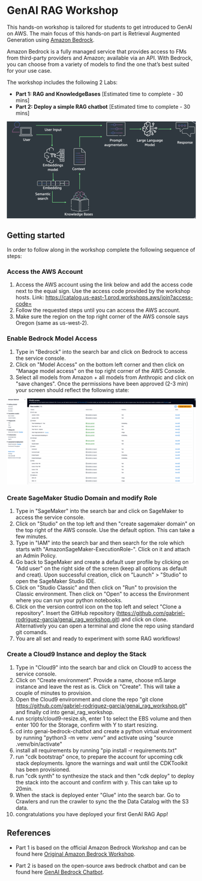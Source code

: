 # GenAI RAG Workshop

This hands-on workshop is tailored for students to get introduced to GenAI on AWS. The main focus of this hands-on part is Retrieval Augmented Generation using [Amazon Bedrock](https://aws.amazon.com/bedrock/).

Amazon Bedrock is a fully managed service that provides access to FMs from third-party providers and Amazon; available via an API. With Bedrock, you can choose from a variety of models to find the one that’s best suited for your use case.

The workshop includes the following 2 Labs:

- **Part 1: RAG and KnowledgeBases** \[Estimated time to complete - 30 mins\]
- **Part 2: Deploy a simple RAG chatbot** \[Estimated time to complete - 30 mins\]

<div align="center">

![imgs/11-overview](imgs/general-rag-pattern.png)

</div>

## Getting started

In order to follow along in the workshop complete the following sequence of steps:

### Access the AWS Account
1. Access the AWS account using the link below and add the access code next to the equal sign. Use the access code provided by the workshop hosts.
   Link: https://catalog.us-east-1.prod.workshops.aws/join?access-code=
2. Follow the requested steps until you can access the AWS account.
3. Make sure the region on the top right corner of the AWS console says Oregon (same as us-west-2).

### Enable Bedrock Model Access
1. Type in "Bedrock" into the search bar and click on Bedrock to access the service console.
2. Click on "Model Access" on the bottom left corner and then click on "Manage model access" on the top right corner of the AWS Console.
3. Select all models from Amazon + all models from Anthropic and click on "save changes". Once the permissions have been approved (2-3 min) your screen should reflect the following state:

<div align="center">

![imgs/bedrock-enaled-models](imgs/bedrock-enabled-models.png)

</div>

### Create SageMaker Studio Domain and modify Role
1. Type in "SageMaker" into the search bar and click on SageMaker to access the service console.
2. Click on "Studio" on the top left and then "create sagemaker domain" on the top right of the AWS console. Use the default option. This can take a few minutes.
3. Type in "IAM" into the search bar and then search for the role which starts with "AmazonSageMaker-ExecutionRole-". Click on it and attach an Admin Policy.
4. Go back to SageMaker and create a default user profile by clicking on "Add user" on the right side of the screen (keep all options as default and creat). Upon successful creation, click on "Launch" > "Studio" to open the SageMaker Studio IDE.
5. Click on "Studio Classic" and then click on "Run" to provision the Classic environment. Then click on "Open" to access the Environment where you can run your python notebooks.
6. Click on the version control icon on the top left and select "Clone a repository". Insert the GitHub repository (https://github.com/gabriel-rodriguez-garcia/genai_rag_workshop.git) and click on clone. Alternatively you can open a terminal and clone the repo using standard git comands.
7. You are all set and ready to experiment with some RAG workflows!

### Create a Cloud9 Instance and deploy the Stack
1. Type in "Cloud9" into the search bar and click on Cloud9 to access the service console.
2. Click on "Create environment". Provide a name, choose m5.large instance and leave the rest as is. Click on "Create". This will take a couple of minutes to provision.
3. Open the Cloud9 environment and clone the repo "git clone https://github.com/gabriel-rodriguez-garcia/genai_rag_workshop.git" and finally cd into genai_rag_workshop.
4. run scripts/cloud9-resize.sh, enter 1 to select the EBS volume and then enter 100 for the Storage, confirm with Y to start resizing.
5. cd into genai-bedrock-chatbot and create a python virtual environment by running "python3 -m venv .venv" and activate using "source .venv/bin/activate"
6. install all requirements by running "pip install -r requirements.txt"
7. run "cdk bootstrap" once, to prepare the account for upcoming cdk stack deployments. Ignore the warnings and wait until the CDKToolkit has been provisioned.
8. run "cdk synth" to synthesize the stack and then "cdk deploy" to deploy the stack into the account and confirm with y. This can take up to 20min.
9. When the stack is deployed enter "Glue" into the search bar. Go to Crawlers and run the crawler to sync the the Data Catalog with the S3 data.
10. congratulations you have deployed your first GenAI RAG App!

## References

- Part 1 is based on the official Amazon Bedrock Workshop and can be found here [Original Amazon Bedrock Workshop](https://catalog.us-east-1.prod.workshops.aws/workshops/a4bdb007-5600-4368-81c5-ff5b4154f518/en-US).

- Part 2 is based on the open-source aws bedrock chatbot and can be found here [GenAI Bedrock Chatbot](https://github.com/awslabs/genai-bedrock-chatbot).

